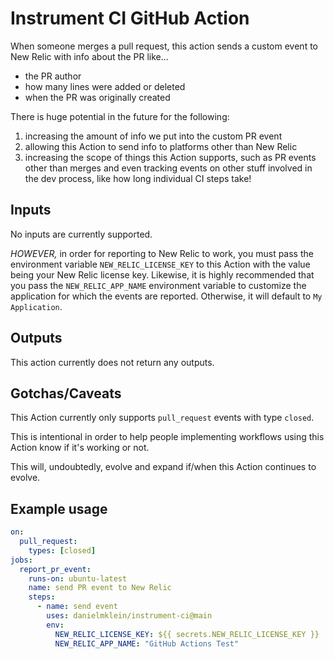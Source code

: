 # Instrument CI GitHub Action

When someone merges a pull request, this action sends a custom event to New Relic with info about the PR like...
* the PR author
* how many lines were added or deleted
* when the PR was originally created



There is huge potential in the future for the following:
1. increasing the amount of info we put into the custom PR event
2. allowing this Action to send info to platforms other than New Relic
3. increasing the scope of things this Action supports, such as PR events other than merges and even tracking events on other stuff involved in the dev process, like how long individual CI steps take!

## Inputs

No inputs are currently supported.

*HOWEVER,* in order for reporting to New Relic to work, you must pass the environment variable `NEW_RELIC_LICENSE_KEY` to this Action with the value being your New Relic license key.
Likewise, it is highly recommended that you pass the `NEW_RELIC_APP_NAME` environment variable to customize the application for which the events are reported. Otherwise, it will default to `My Application`.

## Outputs

This action currently does not return any outputs.

## Gotchas/Caveats

This Action currently only supports `pull_request` events with type `closed`.

This is intentional in order to help people implementing workflows using this Action know if it's working or not.

This will, undoubtedly, evolve and expand if/when this Action continues to evolve.

## Example usage

```yaml
on:
  pull_request:
    types: [closed]
jobs:
  report_pr_event:
    runs-on: ubuntu-latest
    name: send PR event to New Relic
    steps:
      - name: send event
        uses: danielmklein/instrument-ci@main
        env:
          NEW_RELIC_LICENSE_KEY: ${{ secrets.NEW_RELIC_LICENSE_KEY }}
          NEW_RELIC_APP_NAME: "GitHub Actions Test"
```